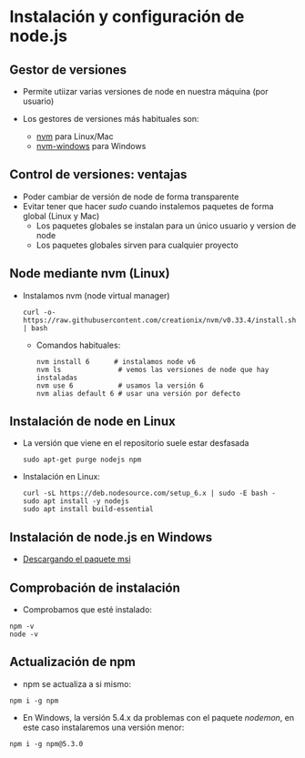 # Instalación y configuración de node.js



## Gestor de versiones

* Permite utiizar varias versiones de node en nuestra máquina (por usuario)

* Los gestores de versiones más habituales son:
  * [nvm](https://github.com/creationix/nvm) para Linux/Mac
  * [nvm-windows](https://github.com/coreybutler/nvm-windows) para Windows



## Control de versiones: ventajas
* Poder cambiar de versión de node de forma transparente
* Evitar tener que hacer *sudo* cuando instalemos paquetes de forma global (Linux y Mac)
    * Los paquetes globales se instalan para un único usuario y version de node
    * Los paquetes globales sirven para cualquier proyecto



## Node mediante nvm (Linux)

* Instalamos nvm \(node virtual manager\)

  ```
  curl -o- https://raw.githubusercontent.com/creationix/nvm/v0.33.4/install.sh | bash
  ```

  * Comandos habituales:

    ```
    nvm install 6      # instalamos node v6
    nvm ls              # vemos las versiones de node que hay instaladas
    nvm use 6           # usamos la versión 6
    nvm alias default 6 # usar una versión por defecto
    ```


## Instalación de node en Linux

* La versión que viene en el repositorio suele estar desfasada
  ```
  sudo apt-get purge nodejs npm
  ```
  
* Instalación en Linux: 
  ```
  curl -sL https://deb.nodesource.com/setup_6.x | sudo -E bash -
  sudo apt install -y nodejs
  sudo apt install build-essential
  ```


## Instalación de node.js en Windows

* [Descargando el paquete msi](https://github.com/coreybutler/nvm-windows)


## Comprobación de instalación
* Comprobamos que esté instalado:

```
npm -v
node -v
```


## Actualización de npm
* npm se actualiza a si mismo:
```
npm i -g npm
```

* En Windows, la versión 5.4.x da problemas con el paquete *nodemon*, en este caso instalaremos una versión menor:
```
npm i -g npm@5.3.0
```


